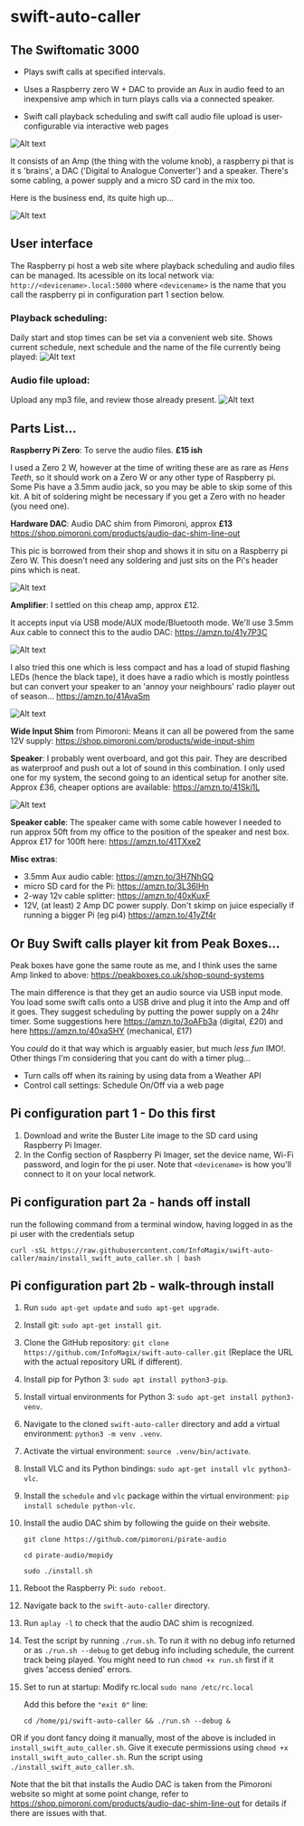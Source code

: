 # swift-auto-caller



## The Swiftomatic 3000
* Plays swift calls at specified intervals.  
* Uses a Raspberry zero W + DAC to provide an Aux in audio feed to an inexpensive amp which in turn plays calls via a connected speaker.

* Swift call playback scheduling and  swift call audio file upload is user-configurable via interactive  web pages 

![Alt text](images/swiftomatic_3000.jpeg)

It consists of an Amp (the thing with the volume knob), a raspberry pi that is it s 'brains', a DAC ('Digital to Analogue Converter') and a speaker.  There's some cabling, a power supply and a micro SD card in the mix too. 

Here is the business end, its quite high up...

![Alt text](images/Box_in_situ_2.jpeg)

## User interface
The Raspberry pi host a web site where playback scheduling and audio files can be managed.  Its acessible on its local network via:
`http://<devicename>.local:5000` where `<devicename>` is the name that you call the raspberry pi in configuration part 1 section below.

### **Playback scheduling:**
Daily start and stop times can be set via a convenient web site.
Shows current schedule, next schedule and the name of the file currently being played:
![Alt text](images/GIU_schedule.jpeg)


### **Audio file upload:**
Upload any mp3 file, and review those already present.
![Alt text](images/GUI_audioFileManagememt.jpeg)

## Parts List...

**Raspberry Pi Zero**: To serve the audio files. **£15 ish**

I used a Zero 2 W, however at the time of writing these are as rare as *Hens Teeth*, so it should work on a Zero W or any other type of Raspberry pi.  Some Pis have a 3.5mm audio jack, so you may be able to skip some of this kit. A bit of soldering might be necessary if you get a Zero with no header (you need one).

**Hardware DAC**: Audio DAC shim from Pimoroni, approx **£13**
https://shop.pimoroni.com/products/audio-dac-shim-line-out

This pic is borrowed from their shop and shows it in situ on a Raspberry pi Zero W.  This doesn't need any soldering and just sits on the Pi's header pins which is neat.

![Alt text](images/DAC.jpeg)


**Amplifier**:  I settled on this cheap amp, approx £12.

It accepts input via USB mode/AUX mode/Bluetooth mode.  We'll use 3.5mm Aux cable to connect this to the audio DAC:
https://amzn.to/41y7P3C

![Alt text](images/amp_2.jpeg)

I also tried this one which is less compact and has a load of stupid flashing LEDs (hence the black tape), it does have a radio which is mostly pointless but can convert your speaker to an 'annoy your neighbours' radio player out of season... https://amzn.to/41AvaSm 

![Alt text](images/amp_1.jpeg)

**Wide Input Shim** from Pimoroni: Means it can all be powered from the same 12V supply: 
https://shop.pimoroni.com/products/wide-input-shim 


**Speaker**: I probably went overboard, and got this pair.  They are described as waterproof and push out a lot of sound in this combination.  I only used one for my system, the second going to an identical setup for another site.  Approx £36, cheaper options are available:
https://amzn.to/41Ski1L 

![Alt text](images/speakers.jpeg)


**Speaker cable**: The speaker came with some cable however I needed to run approx  50ft from my office to the position of the speaker and nest box.  Approx £17 for 100ft here:  https://amzn.to/41TXxe2 

**Misc extras**:
* 3.5mm Aux audio cable:    https://amzn.to/3H7NhGQ
* micro SD card for the Pi:        https://amzn.to/3L36lHn 
* 2-way 12v cable splitter:    https://amzn.to/40xKuxF 
* 12V, (at least) 2 Amp DC power supply.  Don't skimp on juice especially if running a bigger Pi (eg pi4)    https://amzn.to/41yZf4r    


## **Or Buy Swift calls player kit from Peak Boxes...**
Peak boxes have gone the same route as me, and I think uses the same Amp linked to above:  https://peakboxes.co.uk/shop-sound-systems

The main difference is that they get an audio source via USB input mode.  You load some swift calls onto a USB drive and plug it into the Amp and off it goes.  They suggest scheduling by putting the power supply on a 24hr timer.  Some suggestions here https://amzn.to/3oAFb3a (digital, £20)
 and here https://amzn.to/40xaSHY (mechanical, £17)

You *could* do it that way which is arguably easier, but much *less fun* IMO!.  Other things I'm considering that you cant do with a timer plug...
* Turn calls off when its raining by using data from a Weather API
* Control call settings: Schedule On/Off via a web page


## Pi configuration part 1 - Do this first

1. Download and write the Buster Lite image to the SD card using Raspberry Pi Imager.
2. In the Config section of Raspberry Pi Imager, set the device name, Wi-Fi password, and login for the pi user.  Note that `<devicename>` is how you'll connect to it on your local network.

## Pi configuration part 2a - hands off install

run the following command from a terminal window, having logged in as the pi user with the credentials setup 

`curl -sSL https://raw.githubusercontent.com/InfoMagix/swift-auto-caller/main/install_swift_auto_caller.sh | bash`



## Pi configuration part 2b - walk-through install


1. Run `sudo apt-get update` and `sudo apt-get upgrade`.
2. Install git: `sudo apt-get install git`.
3. Clone the GitHub repository: `git clone https://github.com/InfoMagix/swift-auto-caller.git` (Replace the URL with the actual repository URL if different).
4. Install pip for Python 3: `sudo apt install python3-pip`.
5. Install virtual environments for Python 3: `sudo apt-get install python3-venv`.
6. Navigate to the cloned `swift-auto-caller` directory and add a virtual environment: `python3 -m venv .venv`.
7. Activate the virtual environment: `source .venv/bin/activate`.
8. Install VLC and its Python bindings: `sudo apt-get install vlc python3-vlc`.
9. Install the `schedule` and `vlc` package within the virtual environment: `pip install schedule python-vlc`.
10. Install the audio DAC shim by following the guide on their website.

    `git clone https://github.com/pimoroni/pirate-audio`

    `cd pirate-audio/mopidy`

    `sudo ./install.sh`

11. Reboot the Raspberry Pi: `sudo reboot`.
12. Navigate back to the `swift-auto-caller` directory.
13. Run `aplay -l` to check that the audio DAC shim is recognized.
14. Test the script by running `./run.sh`. To run it with no debug info returned or as `./run.sh --debug` to get debug info including schedule, the current track being played. You might need to run `chmod +x run.sh` first if it gives 'access denied' errors.
15. Set to run at startup: Modify rc.local
    `sudo nano /etc/rc.local`

    Add this before the `"exit 0"` line: 
    
    `cd /home/pi/swift-auto-caller && ./run.sh --debug &`

OR if you dont fancy doing it manually, most of the above is included in `install_swift_auto_caller.sh`.  Give it execute permissions using `chmod +x install_swift_auto_caller.sh`. Run the script using `./install_swift_auto_caller.sh`.

Note that the bit that installs the Audio DAC is taken from the Pimoroni website so might at some point change, refer to https://shop.pimoroni.com/products/audio-dac-shim-line-out for details if there are issues with that.